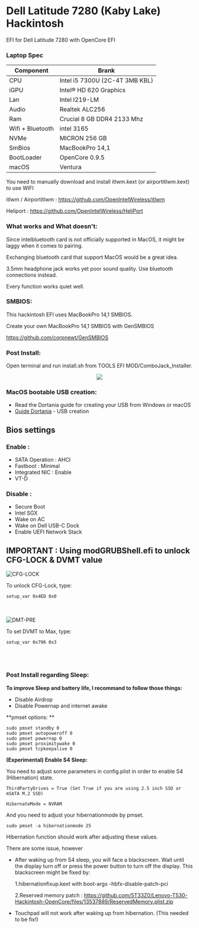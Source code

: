 # Dell Latitude 7280 (Kaby Lake) Hackintosh


EFI for Dell Latitude 7280 with OpenCore EFI

### Laptop Spec

| Component        | Brank                              |
| ---------------- | ---------------------------------- |
| CPU              | Intel i5 7300U (2C-4T 3MB KBL)     |
| iGPU             | Intel® HD 620 Graphics             |
| Lan              | Intel I219-LM                      |
| Audio            | Realtek ALC256                     |
| Ram              | Crucial 8 GB DDR4 2133 Mhz         |
| Wifi + Bluetooth | intel 3165                         |
| NVMe             | MICRON 256 GB                      |
| SmBios           | MacBookPro 14,1                    |
| BootLoader       | OpenCore 0.9.5                     |
| macOS            | Ventura                            |


You need to manually download and install itlwm.kext (or airportitlwm.kext) to use WIFI

itlwm / Airportitlwm : https://github.com/OpenIntelWireless/itlwm

Heliport : https://github.com/OpenIntelWireless/HeliPort

### What works and What doesn't:

Since intelbluetooth card is not officially supported in MacOS, it might be laggy when it comes to pairing.

Exchanging bluetooth card that support MacOS would be a great idea.

3.5mm headphone jack works yet poor sound quality. Use bluetooth connections instead.

Every function works quiet well.

### SMBIOS:

This hackintosh EFI uses MacBookPro 14,1 SMBIOS.

Create your own MacBookPro 14,1 SMBIOS with GenSMBIOS

https://github.com/corpnewt/GenSMBIOS

### Post Install:

Open terminal and run install.sh from TOOLS EFI MOD/ComboJack_Installer.
<p align="center">
  <img src = "/Screenshot/Combojackfix.png">
</p>

### MacOS bootable USB creation:
- Read the Dortania guide for creating your USB from Windows or macOS
- [Guide Dortania](https://dortania.github.io/OpenCore-Install-Guide/installer-guide/) - USB creation


## Bios settings
### Enable :
* SATA Operation : AHCI
* Fastboot : Minimal
* Integrated NIC : Enable
* VT-D
  

### Disable : 
* Secure Boot
* Intel SGX
* Wake on AC
* Wake on Dell USB-C Dock
* Enable UEFI Network Stack


## IMPORTANT : Using modGRUBShell.efi to unlock CFG-LOCK & DVMT value

![CFG-LOCK](./Screenshot/CFG-LOCK.png)
<br>


To unlock CFG-Lock, type:

```
setup_var 0x4ED 0x0
```
<br><br>
![DMT-PRE](./Screenshot/DVMT-TOT.png)
<br>

To set DVMT to Max, type:
```
setup_var 0x796 0x3 
```
<br><br>

### Post Install regarding Sleep:

**To improve Sleep and battery life, I recommand to follow those things:**

- Disable Airdrop
- Disable Powernap and internet awake


**pmset options: **
```
sudo pmset standby 0
sudo pmset autopoweroff 0
sudo pmset powernap 0
sudo pmset proximitywake 0
sudo pmset tcpkeepalive 0
```




**(Experimental) Enable S4 Sleep:**

You need to adjust some parameters in config.plist in order to enable S4 (Hibernation) state.

```
ThirdPartyDrives = True (Set True if you are using 2.5 inch SSD or mSATA M.2 SSD)

HibernateMode = NVRAM
```

And you need to adjust your hibernationmode by pmset.

```
sudo pmset -a hibernationmode 25
```

Hibernation function should work after adjusting these values.

There are some issue, however

- After waking up from S4 sleep, you will face a blackscreen. Wait until the display turn off or press the power button to turn off the display. This blackscreen might be fixed by:

  1.hibernationfixup.kext with boot-args -hbfx-disable-patch-pci

  2.Reserved memory patch : https://github.com/5T33Z0/Lenovo-T530-Hackintosh-OpenCore/files/13537889/ReservedMemory.plist.zip

- Touchpad will not work after waking up from hibernation. (This needed to be fix!)

